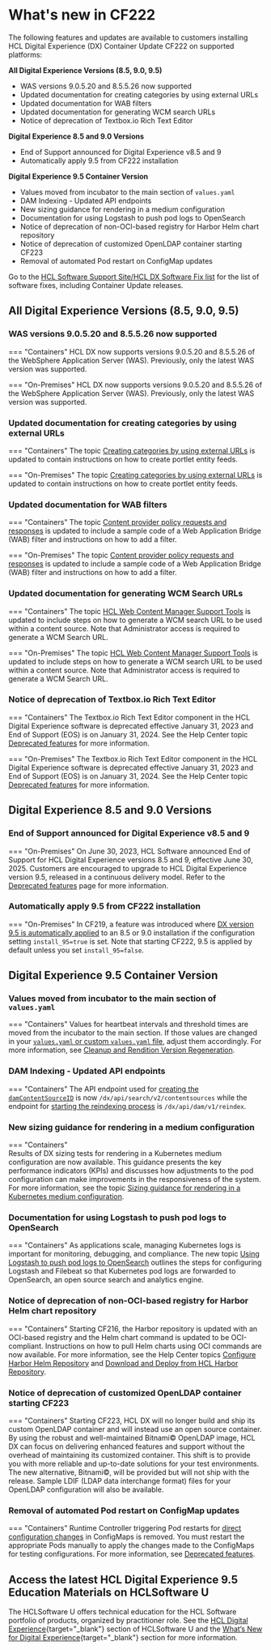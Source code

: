 # What's new in CF222

The following features and updates are available to customers installing HCL Digital Experience (DX) Container Update CF222 on supported platforms:

**All Digital Experience Versions (8.5, 9.0, 9.5)**

- WAS versions 9.0.5.20 and 8.5.5.26 now supported
- Updated documentation for creating categories by using external URLs
- Updated documentation for WAB filters
- Updated documentation for generating WCM search URLs
- Notice of deprecation of Textbox.io Rich Text Editor

**Digital Experience 8.5 and 9.0 Versions**

- End of Support announced for Digital Experience v8.5 and 9
- Automatically apply 9.5 from CF222 installation

**Digital Experience 9.5 Container Version**

- Values moved from incubator to the main section of `values.yaml`
- DAM Indexing - Updated API endpoints
- New sizing guidance for rendering in a medium configuration
- Documentation for using Logstash to push pod logs to OpenSearch
- Notice of deprecation of non-OCI-based registry for Harbor Helm chart repository
- Notice of deprecation of customized OpenLDAP container starting CF223
- Removal of automated Pod restart on ConfigMap updates

Go to the [HCL Software Support Site/HCL DX Software Fix list](https://support.hcltechsw.com/csm?id=kb_article&sysparm_article=KB0013939&sys_kb_id=519ebc84db1c341055f38d6d13961959) for the list of software fixes, including Container Update releases.

## All Digital Experience Versions (8.5, 9.0, 9.5)

### WAS versions 9.0.5.20 and 8.5.5.26 now supported

=== "Containers"
    HCL DX now supports versions 9.0.5.20 and 8.5.5.26 of the WebSphere Application Server (WAS). Previously, only the latest WAS version was supported.

=== "On-Premises"
    HCL DX now supports versions 9.0.5.20 and 8.5.5.26 of the WebSphere Application Server (WAS). Previously, only the latest WAS version was supported.  

### Updated documentation for creating categories by using external URLs

=== "Containers"
    The topic [Creating categories by using external URLs](../../build_sites/create_sites/site_prep_content_author/prep_site_toolbar/customizing_applications_palette/epc_using_external_urls.md) is updated to contain instructions on how to create portlet entity feeds.

=== "On-Premises"
    The topic [Creating categories by using external URLs](../../build_sites/create_sites/site_prep_content_author/prep_site_toolbar/customizing_applications_palette/epc_using_external_urls.md) is updated to contain instructions on how to create portlet entity feeds.

### Updated documentation for WAB filters

=== "Containers"
    The topic [Content provider policy requests and responses](../../extend_dx/integration/wab/wab/h_wab_response.md#filters) is updated to include a sample code of a Web Application Bridge (WAB) filter and instructions on how to add a filter.

=== "On-Premises"
    The topic [Content provider policy requests and responses](../../extend_dx/integration/wab/wab/h_wab_response.md#filters) is updated to include a sample code of a Web Application Bridge (WAB) filter and instructions on how to add a filter.

### Updated documentation for generating WCM Search URLs

=== "Containers"
    The topic [HCL Web Content Manager Support Tools](../../deployment/manage/troubleshooting/wcm_support_tools.md#generate-wcm-search-url) is updated to include steps on how to generate a WCM search URL to be used within a content source. Note that Administrator access is required to generate a WCM Search URL.

=== "On-Premises"
    The topic [HCL Web Content Manager Support Tools](../../deployment/manage/troubleshooting/wcm_support_tools.md#generate-wcm-search-url) is updated to include steps on how to generate a WCM search URL to be used within a content source. Note that Administrator access is required to generate a WCM Search URL.

### Notice of deprecation of Textbox.io Rich Text Editor 

=== "Containers"
    The Textbox.io Rich Text Editor component in the HCL Digital Experience software is deprecated effective January 31, 2023 and End of Support (EOS) is on January 31, 2024. See the Help Center topic [Deprecated features](../deprecated_features.md) for more information.

=== "On-Premises"
    The Textbox.io Rich Text Editor component in the HCL Digital Experience software is deprecated effective January 31, 2023 and End of Support (EOS) is on January 31, 2024. See the Help Center topic [Deprecated features](../deprecated_features.md) for more information.

## Digital Experience 8.5 and 9.0 Versions

### End of Support announced for Digital Experience v8.5 and 9

=== "On-Premises"
    On June 30, 2023, HCL Software announced End of Support for HCL Digital Experience versions 8.5 and 9, effective June 30, 2025. Customers are encouraged to upgrade to HCL Digital Experience version 9.5, released in a continuous delivery model. Refer to the [Deprecated features](../deprecated_features.md) page for more information.
    
### Automatically apply 9.5 from CF222 installation

=== "On-Premises"
    In CF219, a feature was introduced where [DX version 9.5 is automatically applied](../../deployment/install/traditional/cf_install/index.md) to an 8.5 or 9.0 installation if the configuration setting `install_95=true` is set. Note that starting CF222, 9.5 is applied by default unless you set `install_95=false`.

## Digital Experience 9.5 Container Version

### Values moved from incubator to the main section of `values.yaml`

=== "Containers"
    Values for heartbeat intervals and threshold times are moved from the incubator to the main section. If those values are changed in your [`values.yaml` or custom `values.yaml` file](../../deployment/install/container/helm_deployment/preparation/mandatory_tasks/prepare_configuration.md#helm-chart-valuesyaml), adjust them accordingly. For more information, see [Cleanup and Rendition Version Regeneration](../../manage_content/digital_assets/configuration/rendition_version_regeneration_and_cleanup.md).

### DAM Indexing - Updated API endpoints 

=== "Containers" 
    The API endpoint used for [creating the `damContentSourceID`](../../manage_content/digital_assets/configuration/dam_indexing/configure_dam_indexing.md#configuring-dam-indexing) is now `/dx/api/search/v2/contentsources` while the endpoint for [starting the reindexing process](../../manage_content/digital_assets/configuration/dam_indexing/using_dam_indexing.md#reindexing) is `/dx/api/dam/v1/reindex`. 

### New sizing guidance for rendering in a medium configuration

=== "Containers"    
    Results of DX sizing tests for rendering in a Kubernetes medium configuration are now available. This guidance presents the key performance indicators (KPIs) and discusses how adjustments to the pod configuration can make improvements in the responsiveness of the system. For more information, see the topic [Sizing guidance for rendering in a Kubernetes medium configuration](../../guide_me/performance_tuning/kubernetes/rendering_medium_config.md).

### Documentation for using Logstash to push pod logs to OpenSearch

=== "Containers"
    As applications scale, managing Kubernetes logs is important for monitoring, debugging, and compliance. The new topic [Using Logstash to push pod logs to OpenSearch]() outlines the steps for configuring Logstash and Filebeat so that Kubernetes pod logs are forwarded to OpenSearch, an open source search and analytics engine. 

### Notice of deprecation of non-OCI-based registry for Harbor Helm chart repository

=== "Containers"
    Starting CF216, the Harbor repository is updated with an OCI-based registry and the Helm chart command is updated to be OCI-compliant. Instructions on how to pull Helm charts using OCI commands are now available. For more information, see the Help Center topics [Configure Harbor Helm Repository](../../deployment/install/container/helm_deployment/preparation/get_the_code/configure_harbor_helm_repo.md) and [Download and Deploy from HCL Harbor Repository](../../get_started/download/harbor_container_registry.md).
    
### Notice of deprecation of customized OpenLDAP container starting CF223

=== "Containers"
    Starting CF223, HCL DX will no longer build and ship its custom OpenLDAP container and will instead use an open source container. By using the robust and well-maintained Bitnami&copy; OpenLDAP image, HCL DX can focus on delivering enhanced features and support without the overhead of maintaining its customized container. This shift is to provide you with more reliable and up-to-date solutions for your test environments. The new alternative, Bitnami&copy;, will be provided but will not ship with the release. Sample LDIF (LDAP data interchange format) files for your OpenLDAP configuration will also be available.
    
### Removal of automated Pod restart on ConfigMap updates

=== "Containers"
    Runtime Controller triggering Pod restarts for [direct configuration changes](../../deployment/manage/container_configuration/index.md#rollout-of-configuration-changes) in ConfigMaps is removed. You must restart the appropriate Pods manually to apply the changes made to the ConfigMaps for testing configurations. For more information, see [Deprecated features](../deprecated_features.md).

## Access the latest HCL Digital Experience 9.5 Education Materials on HCLSoftware U

The HCLSoftware U offers technical education for the HCL Software portfolio of products, organized by practitioner role. See the [HCL Digital Experience](https://hclsoftwareu.hcltechsw.com/hcl-dx){target="_blank"} section of HCLSoftware U and the [What’s New for Digital Experience](https://hclsoftwareu.hcltechsw.com/courses?search=eyJjYXQiOiI1NSIsInRpdGxlIjoiIiwiZmlsdGVyIjoiIn0=){target="_blank"} section for more information.
